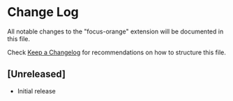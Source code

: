 # Change Log

All notable changes to the "focus-orange" extension will be documented in this file.

Check [Keep a Changelog](http://keepachangelog.com/) for recommendations on how to structure this file.

## [Unreleased]

- Initial release

